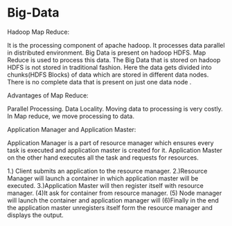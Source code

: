 # Big-Data

Hadoop Map Reduce:

It is the processing component of apache hadoop.
It processes data parallel in distributed environment.
Big Data is present on hadoop HDFS. Map Reduce is used to process this data. 
The Big Data that is stored on hadoop HDFS is not stored in traditional fashion. Here the data gets divided into chunks(HDFS Blocks) of data which are stored in different data nodes.
There is no complete data that is present on just one data node .


Advantages of Map Reduce:

Parallel Processing.
Data Locality.
Moving data to processing is very costly.
In Map reduce, we move processing to data.

Application Manager and Application Master:

Application Manager is a part of resource manager which ensures every task is executed and application master is created for it.
Application Master on the other hand executes all the task and requests for resources.

1.) Client submits an application to the resource manager.
2.)Resource Manager will launch a container in which application master will be executed.
3.)Application Master will then register itself with resource manager. 
(4)It ask for container from resource manager.
(5) Node manager will launch the container and application manager will 
(6)Finally in the end the application master unregisters itself form the resource manager and displays the output.
